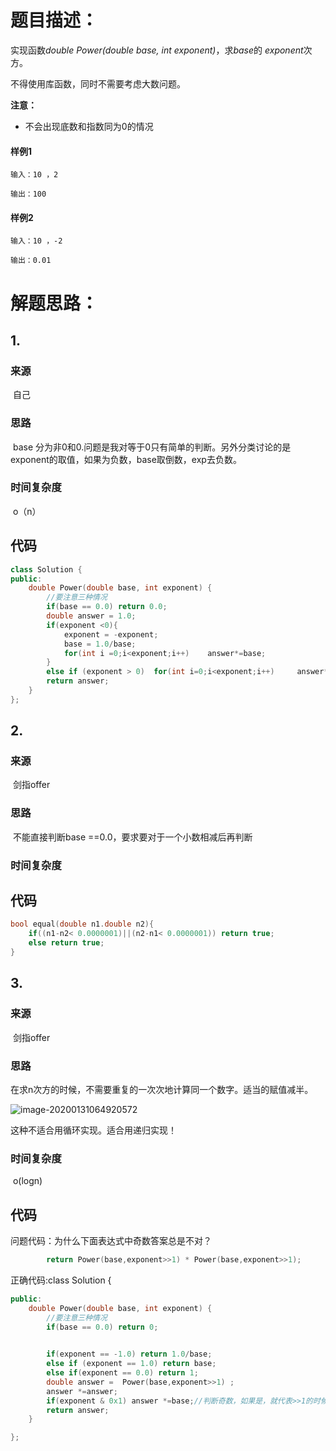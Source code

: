 # 题目描述：

实现函数*double Power(double base, int exponent)*，求*base*的 *exponent*次方。

不得使用库函数，同时不需要考虑大数问题。

**注意：**

- 不会出现底数和指数同为0的情况

#### 样例1

```
输入：10 ，2

输出：100
```

#### 样例2

```
输入：10 ，-2  

输出：0.01
```



# 解题思路：

## 1.

### 来源

​			自己

### 思路

​			base 分为非0和0.问题是我对等于0只有简单的判断。另外分类讨论的是exponent的取值，如果为负数，base取倒数，exp去负数。

### 时间复杂度

​	o（n）

## 代码

```cpp
class Solution {
public:
    double Power(double base, int exponent) {
        //要注意三种情况
        if(base == 0.0) return 0.0;
        double answer = 1.0;
        if(exponent <0){
            exponent = -exponent;
            base = 1.0/base;
            for(int i =0;i<exponent;i++)    answer*=base;
        }
        else if (exponent > 0)  for(int i=0;i<exponent;i++)     answer*=base;
        return answer;
    }
};
```



## 2.

### 来源

​	剑指offer

### 思路

​	不能直接判断base ==0.0，要求要对于一个小数相减后再判断

### 时间复杂度

## 代码

```cpp
bool equal(double n1.double n2){
	if((n1-n2< 0.0000001)||(n2-n1< 0.0000001)) return true;
	else return true;
}
```

 



## 3.

### 来源

​	剑指offer

### 思路

​	在求n次方的时候，不需要重复的一次次地计算同一个数字。适当的赋值减半。

![image-20200131064920572](C:\Users\fuckoff\AppData\Roaming\Typora\typora-user-images\image-20200131064920572.png)

这种不适合用循环实现。适合用递归实现！

### 时间复杂度

​		o(logn)

## 代码

问题代码：为什么下面表达式中奇数答案总是不对？

```cpp
        return Power(base,exponent>>1) * Power(base,exponent>>1);
```

正确代码:class Solution {

```cpp
public:
    double Power(double base, int exponent) {
        //要注意三种情况
        if(base == 0.0) return 0;
        

        if(exponent == -1.0) return 1.0/base;
        else if (exponent == 1.0) return base;
        else if(exponent == 0.0) return 1;
        double answer =  Power(base,exponent>>1) ;
        answer *=answer;
        if(exponent & 0x1) answer *=base;//判断奇数，如果是，就代表>>1的时候，漏了一个base，所以在函数结束前再乘上一个base。
        return answer;
    }

};
```

